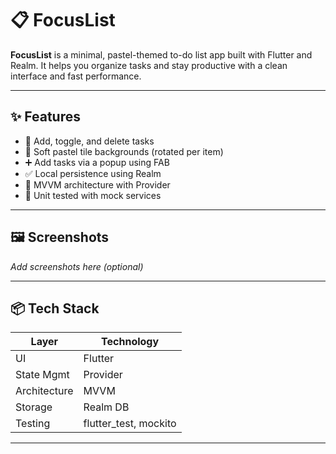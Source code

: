 # 📋 FocusList

**FocusList** is a minimal, pastel-themed to-do list app built with Flutter and Realm. It helps you organize tasks and stay productive with a clean interface and fast performance.

---

## ✨ Features

- 📝 Add, toggle, and delete tasks
- 🎨 Soft pastel tile backgrounds (rotated per item)
- ➕ Add tasks via a popup using FAB
- ✅ Local persistence using Realm
- 🧠 MVVM architecture with Provider
- 🧪 Unit tested with mock services

---

## 🖼️ Screenshots

_Add screenshots here (optional)_

---

## 📦 Tech Stack

| Layer         | Technology       |
|---------------|------------------|
| UI            | Flutter          |
| State Mgmt    | Provider          |
| Architecture  | MVVM              |
| Storage       | Realm DB          |
| Testing       | flutter_test, mockito |

---
